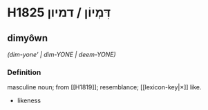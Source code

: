 # H1825 דִּמְיוֹן / דמיון

## dimyôwn

_(dim-yone' | dim-YONE | deem-YONE)_

### Definition

masculine noun; from [[H1819]]; resemblance; [[lexicon-key|×]] like.

- likeness
